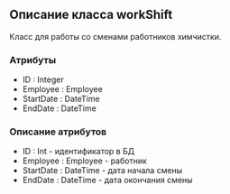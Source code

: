## Описание класса workShift
Класс для работы со сменами работников химчистки.

### Атрибуты 
+ ID : Integer
+ Employee : Employee
+ StartDate : DateTime
+ EndDate : DateTime

### Описание атрибутов
+ ID : Int - идентификатор в БД
+ Employee : Employee - работник
+ StartDate : DateTime - дата начала смены
+ EndDate : DateTime - дата окончания смены
